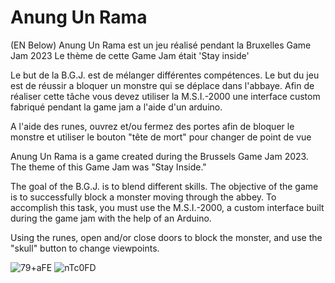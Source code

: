 # Anung Un Rama
(EN Below)
Anung Un Rama est un jeu réalisé pendant la Bruxelles Game Jam 2023
Le thème de cette Game Jam était 'Stay inside'

Le but de la B.G.J. est de mélanger différentes compétences.
Le but du jeu est de réussir a bloquer un monstre qui se déplace dans l'abbaye.
Afin de réaliser cette tâche vous devez utiliser la M.S.I.-2000 une interface custom fabriqué pendant la game jam a l'aide d'un arduino.

A l'aide des runes, ouvrez et/ou fermez des portes afin de bloquer le monstre et utiliser le bouton "tête de mort" pour changer de point de vue



Anung Un Rama is a game created during the Brussels Game Jam 2023. The theme of this Game Jam was "Stay Inside."

The goal of the B.G.J. is to blend different skills. The objective of the game is to successfully block a monster moving through the abbey.
To accomplish this task, you must use the M.S.I.-2000, a custom interface built during the game jam with the help of an Arduino.

Using the runes, open and/or close doors to block the monster, and use the "skull" button to change viewpoints.

![79+aFE](https://github.com/user-attachments/assets/c89d67d0-10e6-40f5-b7d2-a9d11a33f831)
![nTc0FD](https://github.com/user-attachments/assets/e6e5209e-78da-4a3a-a723-e9b0e758ed26)
